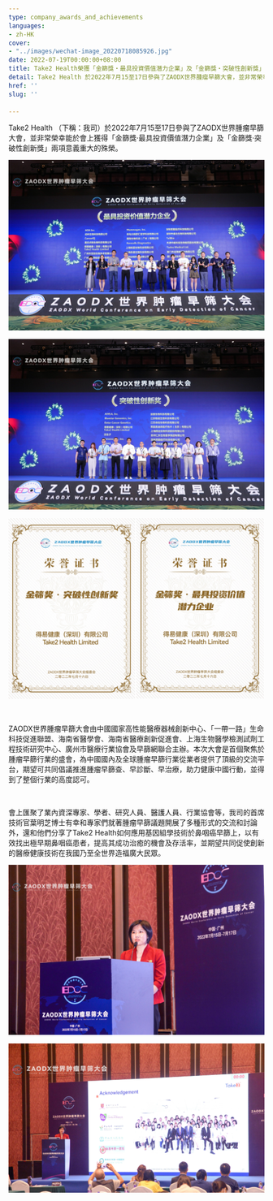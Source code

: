 ```yaml
---
type: company_awards_and_achievements
languages:
- zh-HK
cover:
- "../images/wechat-image_20220718085926.jpg"
date: 2022-07-19T00:00:00+08:00
title: Take2 Health榮獲「金篩獎‧最具投資價值潛力企業」及「金篩獎‧突破性創新獎」
detail: Take2 Health 於2022年7月15至17日參與了ZAODX世界腫瘤早篩大會，並非常榮幸能於會上獲得「金篩獎‧最具投資價值潛力企業」及「金篩獎‧突破性創新獎」兩項意義重大的殊榮。
href: ''
slug: ''

---
```

Take2 Health （下稱：我司）於2022年7月15至17日參與了ZAODX世界腫瘤早篩大會，並非常榮幸能於會上獲得「金篩獎‧最具投資價值潛力企業」及「金篩獎‧突破性創新獎」兩項意義重大的殊榮。

![](../images/6e5f14e2a3b245c8227f62fb02c2e26.jpg)

![](../images/a4b5b6eebb66da42767c97aa7941e35.jpg)

![](../images/wechat-image_20220718154312.jpg)

<br/>

ZAODX世界腫瘤早篩大會由中國國家高性能醫療器械創新中心、「一帶一路」生命科技促進聯盟、海南省醫學會、海南省醫療創新促進會、上海生物醫學檢測試劑工程技術研究中心、廣州市醫療行業協會及早篩網聯合主辦。本次大會是首個聚焦於腫瘤早篩行業的盛會，為中國國內及全球腫瘤早篩行業從業者提供了頂級的交流平台，期望可共同倡議推進腫瘤早篩查、早診斷、早治療，助力健康中國行動，並得到了整個行業的高度認可。

<br/>

會上匯聚了業內資深專家、學者、研究人員、醫護人員、行業協會等，我司的首席技術官葉明芝博士有幸和專家們就著腫瘤早篩議題開展了多種形式的交流和討論外，還和他們分享了Take2 Health如何應用基因組學技術於鼻咽癌早篩上，以有效找出極早期鼻咽癌患者，提高其成功治癒的機會及存活率，並期望共同促使創新的醫療健康技術在我國乃至全世界造福廣大民眾。

![](../images/wechat-image_20220718085926.jpg)

![](../images/wechat-image_20220718085738_crop.jpg)